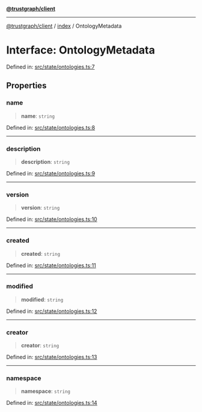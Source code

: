 [**@trustgraph/client**](../../README.md)

***

[@trustgraph/client](../../README.md) / [index](../README.md) / OntologyMetadata

# Interface: OntologyMetadata

Defined in: [src/state/ontologies.ts:7](https://github.com/trustgraph-ai/trustgraph-ts-client/blob/9a2bad46722f27bb783391eed1d9289614cc905a/src/state/ontologies.ts#L7)

## Properties

### name

> **name**: `string`

Defined in: [src/state/ontologies.ts:8](https://github.com/trustgraph-ai/trustgraph-ts-client/blob/9a2bad46722f27bb783391eed1d9289614cc905a/src/state/ontologies.ts#L8)

***

### description

> **description**: `string`

Defined in: [src/state/ontologies.ts:9](https://github.com/trustgraph-ai/trustgraph-ts-client/blob/9a2bad46722f27bb783391eed1d9289614cc905a/src/state/ontologies.ts#L9)

***

### version

> **version**: `string`

Defined in: [src/state/ontologies.ts:10](https://github.com/trustgraph-ai/trustgraph-ts-client/blob/9a2bad46722f27bb783391eed1d9289614cc905a/src/state/ontologies.ts#L10)

***

### created

> **created**: `string`

Defined in: [src/state/ontologies.ts:11](https://github.com/trustgraph-ai/trustgraph-ts-client/blob/9a2bad46722f27bb783391eed1d9289614cc905a/src/state/ontologies.ts#L11)

***

### modified

> **modified**: `string`

Defined in: [src/state/ontologies.ts:12](https://github.com/trustgraph-ai/trustgraph-ts-client/blob/9a2bad46722f27bb783391eed1d9289614cc905a/src/state/ontologies.ts#L12)

***

### creator

> **creator**: `string`

Defined in: [src/state/ontologies.ts:13](https://github.com/trustgraph-ai/trustgraph-ts-client/blob/9a2bad46722f27bb783391eed1d9289614cc905a/src/state/ontologies.ts#L13)

***

### namespace

> **namespace**: `string`

Defined in: [src/state/ontologies.ts:14](https://github.com/trustgraph-ai/trustgraph-ts-client/blob/9a2bad46722f27bb783391eed1d9289614cc905a/src/state/ontologies.ts#L14)
